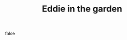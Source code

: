 ---
layout: photo
modal: true
thumb: https://csnapmediahost.github.io/assets1/Thumbs/EddieGarden.jpg
full: https://csnapmediahost.github.io/assets1/Render/EddieGarden.jpg
size: medium
ar: landscape
body: false
title: "Eddie in the garden"
---